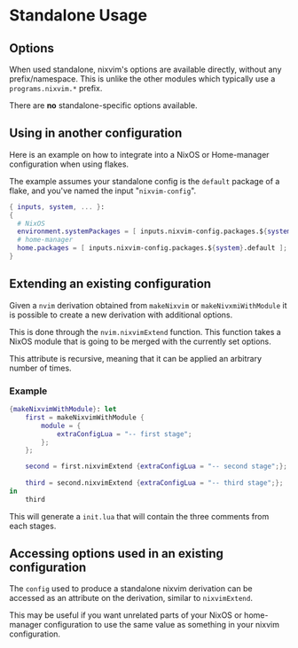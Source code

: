 # Standalone Usage

## Options

When used standalone, nixvim's options are available directly, without any prefix/namespace.
This is unlike the other modules which typically use a `programs.nixvim.*` prefix.

There are **no** standalone-specific options available.

## Using in another configuration

Here is an example on how to integrate into a NixOS or Home-manager configuration when using flakes.

The example assumes your standalone config is the `default` package of a flake, and you've named the input "`nixvim-config`".
```nix
{ inputs, system, ... }:
{
  # NixOS
  environment.systemPackages = [ inputs.nixvim-config.packages.${system}.default ];
  # home-manager
  home.packages = [ inputs.nixvim-config.packages.${system}.default ];
}
```

## Extending an existing configuration

Given a `nvim` derivation obtained from `makeNixvim` or `makeNivxmiWithModule` it is possible to create a new derivation with additional options.

This is done through the `nvim.nixvimExtend` function. This function takes a NixOS module that is going to be merged with the currently set options.

This attribute is recursive, meaning that it can be applied an arbitrary number of times.

### Example

```nix
{makeNixvimWithModule}: let
    first = makeNixvimWithModule {
        module = {
            extraConfigLua = "-- first stage";
        };
    };

    second = first.nixvimExtend {extraConfigLua = "-- second stage";};
    
    third = second.nixvimExtend {extraConfigLua = "-- third stage";};
in
    third
```

This will generate a `init.lua` that will contain the three comments from each stages.

## Accessing options used in an existing configuration

The `config` used to produce a standalone nixvim derivation can be accessed as an attribute on the derivation, similar to `nixvimExtend`.

This may be useful if you want unrelated parts of your NixOS or home-manager configuration to use the same value as something in your nixvim configuration.

